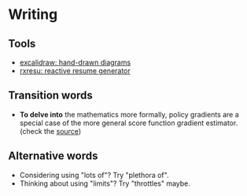 # Writing

## Tools

- [excalidraw: hand-drawn diagrams](https://excalidraw.com/)
- [rxresu: reactive resume generator](https://rxresu.me/)

## Transition words

- **To delve into** the mathematics more formally, policy gradients are a special case of the more general score function gradient estimator. (check the [source](https://blog.tensorflow.org/2018/07/deep-reinforcement-learning-keras-eager-execution.html))

## Alternative words

- Considering using "lots of"? Try "plethora of".
- Thinking about using "limits"? Try "throttles" maybe.

<Disqus/>
